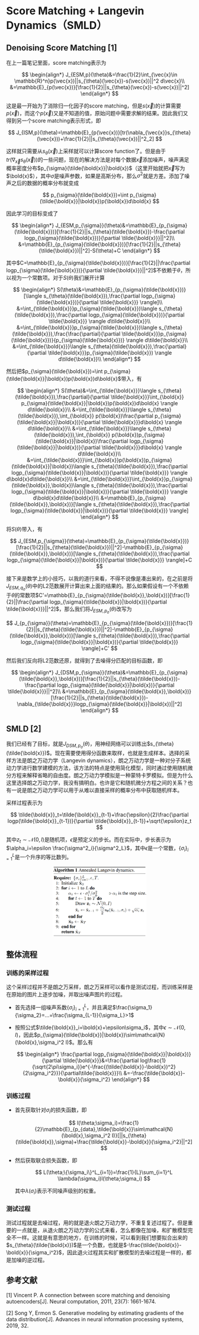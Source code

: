 # Score Matching + Langevin Dynamics（SMLD）

## Denoising Score Matching [1]

在上一篇笔记里面，score matching表示为

$$
\begin{align*}
    J_{ESM,p}(\theta)&=\frac{1}{2}\int_{\vec{x}\in \mathbb{R}^n}p(\vec{x})||s_{\theta}(\vec{x})-s(\vec{x})||^2 d\vec{x}\\
    &=\mathbb{E}_{p(\vec{x})}[\frac{1}{2}||s_{\theta}(\vec{x})-s(\vec{x})||^2]
\end{align*}
$$

这是最一开始为了消除归一化因子的score matching，但是$s(\vec{x})$的计算需要$p(\vec{x})$，而这个$p(\vec{x})$又是不知道的值，原始问题中需要求解的结果。因此我们又得到另一个score matching表示形式，即

$$
J_{ISM,p}(\theta)=\mathbb{E}_{p(\vec{x})}[tr(\nabla_{\vec{x}}s_{\theta}(\vec{x}))+\frac{1}{2}||s_{\theta}(\vec{x})||^2_2]
$$

这样就只需要从$s_{\theta}(\vec{x})$上采样就可以计算score function了。但是由于$tr(\nabla_{\vec{x}}s_{\theta}(\vec{x}))$的一些问题，现在的解决方法是对每个数据$\vec{x}$添加噪声，噪声满足概率密度分布$p_{\sigma}(\tilde{\bold{x}}|\bold{x})$（这里开始就把$\vec{x}$写为$\bold{x}$），其中$\sigma$是噪声参数，如果是高斯分布，那么$\sigma^2$就是方差。添加了噪声之后的数据的概率分布就变成

$$
p_{\sigma}(\tilde{\bold{x}})=\int p_{\sigma}(\tilde{\bold{x}}|\bold{x})p(\bold{x})d\bold{x}
$$

因此学习的目标变成了

$$
\begin{align*}
    J_{ESM,p_{\sigma}}(\theta)&=\mathbb{E}_{p_{\sigma}(\tilde{\bold{x}})}[\frac{1}{2}||s_{\theta}(\tilde{\bold{x}})-\frac{\partial logp_{\sigma}(\tilde{\bold{x}})}{\partial \tilde{\bold{x}}}||^2]\\
    &=\mathbb{E}_{p_{\sigma}(\tilde{\bold{x}})}[\frac{1}{2}||s_{\theta}(\tilde{\bold{x}})||^2]-S(\theta)+C
\end{align*}
$$

其中$C=\mathbb{E}_{p_{\sigma}(\tilde{\bold{x}})}[\frac{1}{2}||\frac{\partial logp_{\sigma}(\tilde{\bold{x}})}{\partial \tilde{\bold{x}}}||^2]$不依赖于$\theta$，所以视为一个常数项。对于$S(\theta)$我们展开计算

$$
\begin{align*}
    S(\theta)&=\mathbb{E}_{p_{\sigma}(\tilde{\bold{x}})}[\langle s_{\theta}(\tilde{\bold{x}}),\frac{\partial logp_{\sigma}(\tilde{\bold{x}})}{\partial \tilde{\bold{x}}} \rangle]\\
    &=\int_{\tilde{\bold{x}}}p_{\sigma}(\tilde{\bold{x}})\langle s_{\theta}(\tilde{\bold{x}}),\frac{\partial logp_{\sigma}(\tilde{\bold{x}})}{\partial \tilde{\bold{x}}} \rangle d\tilde{\bold{x}}\\
    &=\int_{\tilde{\bold{x}}}p_{\sigma}(\tilde{\bold{x}})\langle s_{\theta}(\tilde{\bold{x}}),\frac{\frac{\partial}{\partial \tilde{\bold{x}}}p_{\sigma}(\tilde{\bold{x}})}{p_{\sigma}(\tilde{\bold{x}})} \rangle d\tilde{\bold{x}}\\
    &=\int_{\tilde{\bold{x}}}\langle s_{\theta}(\tilde{\bold{x}}),\frac{\partial}{\partial \tilde{\bold{x}}}p_{\sigma}(\tilde{\bold{x}}) \rangle d\tilde{\bold{x}}\\
\end{align*}
$$

然后把$p_{\sigma}(\tilde{\bold{x}})=\int p_{\sigma}(\tilde{\bold{x}}|\bold{x})p(\bold{x})d\bold{x}$带入，有

$$
\begin{align*}
    S(\theta)&=\int_{\tilde{\bold{x}}}\langle s_{\theta}(\tilde{\bold{x}}),\frac{\partial}{\partial \tilde{\bold{x}}}\int_{\bold{x}} p_{\sigma}(\tilde{\bold{x}}|\bold{x})p(\bold{x})d\bold{x} \rangle d\tilde{\bold{x}}\\
    &=\int_{\tilde{\bold{x}}}\langle s_{\theta}(\tilde{\bold{x}}),\int_{\bold{x}} p(\bold{x})\frac{\partial p_{\sigma}(\tilde{\bold{x}}|\bold{x})}{\partial \tilde{\bold{x}}}d\bold{x} \rangle d\tilde{\bold{x}}\\
    &=\int_{\tilde{\bold{x}}}\langle s_{\theta}(\tilde{\bold{x}}),\int_{\bold{x}} p(\bold{x})p_{\sigma}(\tilde{\bold{x}}|\bold{x})\frac{\partial logp_{\sigma}(\tilde{\bold{x}}|\bold{x})}{\partial \tilde{\bold{x}}}d\bold{x} \rangle d\tilde{\bold{x}}\\
    &=\int_{\tilde{\bold{x}}}\int_{\bold{x}}p(\bold{x})p_{\sigma}(\tilde{\bold{x}}|\bold{x})\langle s_{\theta}(\tilde{\bold{x}}),\frac{\partial logp_{\sigma}(\tilde{\bold{x}}|\bold{x})}{\partial \tilde{\bold{x}}} \rangle d\bold{x}d\tilde{\bold{x}}\\
    &=\int_{\tilde{\bold{x}}}\int_{\bold{x}}p_{\sigma}(\tilde{\bold{x}},\bold{x})\langle s_{\theta}(\tilde{\bold{x}}),\frac{\partial logp_{\sigma}(\tilde{\bold{x}}|\bold{x})}{\partial \tilde{\bold{x}}} \rangle d\bold{x}d\tilde{\bold{x}}\\
    &=\mathbb{E}_{p_{\sigma}(\tilde{\bold{x}},\bold{x})}[\langle s_{\theta}(\tilde{\bold{x}}),\frac{\partial logp_{\sigma}(\tilde{\bold{x}}|\bold{x})}{\partial \tilde{\bold{x}}} \rangle]
\end{align*}
$$

将$S(\theta)$带入，有

$$
J_{ESM,p_{\sigma}}(\theta)=\mathbb{E}_{p_{\sigma}(\tilde{\bold{x}})}[\frac{1}{2}||s_{\theta}(\tilde{\bold{x}})||^2]-\mathbb{E}_{p_{\sigma}(\tilde{\bold{x}},\bold{x})}[\langle s_{\theta}(\tilde{\bold{x}}),\frac{\partial logp_{\sigma}(\tilde{\bold{x}}|\bold{x})}{\partial \tilde{\bold{x}}} \rangle]+C
$$

接下来是数学上的小技巧，以我的道行来看，不得不说像是凑出来的，在之前是将$J_{ESM,q_{\sigma}}(\theta)$中的L2范数展开计算出来上面的结果的。那么如果假设有一个不依赖于$\theta$的常数项$C'=\mathbb{E}_{p_{\sigma}(\tilde{\bold{x}},\bold{x})}[\frac{1}{2}||\frac{\partial logp_{\sigma}(\tilde{\bold{x}}|\bold{x})}{\partial \tilde{\bold{x}}}||^2]$，那么我们将$J_{ESM,p_{\sigma}}(\theta)$改写为

$$
J_{p_{\sigma}}(\theta)=\mathbb{E}_{p_{\sigma}(\tilde{\bold{x}})}[\frac{1}{2}||s_{\theta}(\tilde{\bold{x}})||^2]-\mathbb{E}_{p_{\sigma}(\tilde{\bold{x}},\bold{x})}[\langle s_{\theta}(\tilde{\bold{x}}),\frac{\partial logp_{\sigma}(\tilde{\bold{x}}|\bold{x})}{\partial \tilde{\bold{x}}} \rangle]+C'
$$

然后我们反向将L2范数还原，就得到了去噪得分匹配的目标函数，即

$$
\begin{align*}
    J_{DSM,p_{\sigma}}(\theta)&=\mathbb{E}_{p_{\sigma}(\tilde{\bold{x}},\bold{x})}[\frac{1}{2}||s_{\theta}(\tilde{\bold{x}})-\frac{\partial logp_{\sigma}(\tilde{\bold{x}}|\bold{x})}{\partial \tilde{\bold{x}}}||^2]\\
    &=\mathbb{E}_{p_{\sigma}(\tilde{\bold{x}},\bold{x})}[\frac{1}{2}||s_{\theta}(\tilde{\bold{x}})-\nabla_{\tilde{\bold{x}}}logp_{\sigma}(\tilde{\bold{x}}|\bold{x})||^2]
\end{align*}
$$

## SMLD [2]

我们已经有了目标，就是$J_{DSM,p_{\sigma}}(\theta)$，用神经网络可以训练出$s_{\theta}(\tilde{\bold{x}})$。现在需要使用得分函数来取样，也就是生成样本。选择的采样方法是朗之万动力学（Langevin dynamics），朗之万动力学是一种对分子系统动力学进行数学建模的方法，该方法的特点是使用简化模型，同时通过使用随机微分方程来解释省略的自由度。朗之万动力学模拟是一种蒙特卡罗模拟。但是为什么这里选择朗之万动力学，我没有搞明白。也许是它和随机微分方程之间的关系？也有一说是朗之万动力学可以用于从难以直接采样的概率分布中获取随机样本。

采样过程表示为

$$
\tilde{\bold{x}}_t=\tilde{\bold{x}}_{t-1}+\frac{\epsilon}{2}\frac{\partial logp(\tilde{\bold{x}}_{t-1})}{\partial \tilde{\bold{x}}_{t-1}}+\sqrt{\epsilon}z_t
$$

其中$z_t\sim\mathcal{N}(0,I)$是随机项，$\epsilon$是预定义的步长。而在实际中，步长表示为$\alpha_i=\epsilon \frac{\sigma^2_i}{\sigma^2_L}$，其中$\epsilon$是一个常数，$\{\sigma_i\}^L_{i=1}$是一个升序的等比数列。

<p align="center"><img src="pic/朗之万采样.png" alt="朗之万采样" width="50%"/></p>

## 整体流程

### 训练的采样过程

这个采样过程并不是朗之万采样，朗之万采样可以看作是测试过程，而训练采样是在原始的图片上逐步加噪，并取出噪声图片的过程。

* 首先选择一组噪声系数$\{\sigma_i\}^L_{i=1}$，并且满足$\frac{\sigma_1}{\sigma_2}=...=\frac{\sigma_{L-1}}{\sigma_L}>1$
* 按照公式$\tilde{\bold{x}}_i=\bold{x}+\epsilon\sigma_i$，其中$\epsilon\sim\mathcal{N}(0,I)$，因此$p_{\sigma}(\tilde{\bold{x}}|\bold{x})\sim\mathcal{N}(\bold{x},\sigma_i^2 I)$。那么有
  
  $$
  \begin{align*}
    \frac{\partial logp_{\sigma}(\tilde{\bold{x}}|\bold{x})}{\partial \tilde{\bold{x}}}&=\frac{\partial log\frac{1}{\sqrt{2\pi\sigma_i}}e^{-\frac{(\tilde{\bold{x}}-\bold{x})^2}{2\sigma_i^2}}}{\partial\tilde{\bold{x}}}\\
    &=-\frac{\tilde{\bold{x}}-\bold{x}}{\sigma_i^2}
  \end{align*}
  $$

### 训练过程

* 首先获取针对$\sigma_i$的损失函数，即
  
  $$
  l(\theta;\sigma_i)=\frac{1}{2}\mathbb{E}_{p_{data},\tilde{\bold{x}}\sim\mathcal{N}(\bold{x},\sigma_i^2 I)}[||s_{\theta}(\tilde{\bold{x}},\sigma)+\frac{\tilde{\bold{x}}-\bold{x}}{\sigma_i^2}||^2]
  $$

* 然后获取联合损失函数，即
  
  $$
  L(\theta;\{\sigma_i\}^L_{i=1})=\frac{1}{L}\sum_{i=1}^L \lambda(\sigma_i)l(\theta;\sigma_i)
  $$

  其中$\lambda(\sigma_i)$表示不同噪声级别的权重。

### 测试过程

测试过程就是去噪过程，用的就是退火朗之万动力学，不重复复述过程了。但是重要的一点就是，从退火朗之万动力学的公式来看，怎么都像在加噪，和扩散模型完全不一样。这就是有意思的地方，在训练的时候，可以看到我们想要拟合出来的$s_{\theta}(\tilde{\bold{x}})$是一个负数，也就是$-\frac{\tilde{\bold{x}}-\bold{x}}{\sigma_i^2}$，因此退火过程其实和扩散模型的去噪过程是一样的，都是加噪的逆过程。

## 参考文献

[1] Vincent P. A connection between score matching and denoising autoencoders[J]. Neural computation, 2011, 23(7): 1661-1674.

[2] Song Y, Ermon S. Generative modeling by estimating gradients of the data distribution[J]. Advances in neural information processing systems, 2019, 32.
